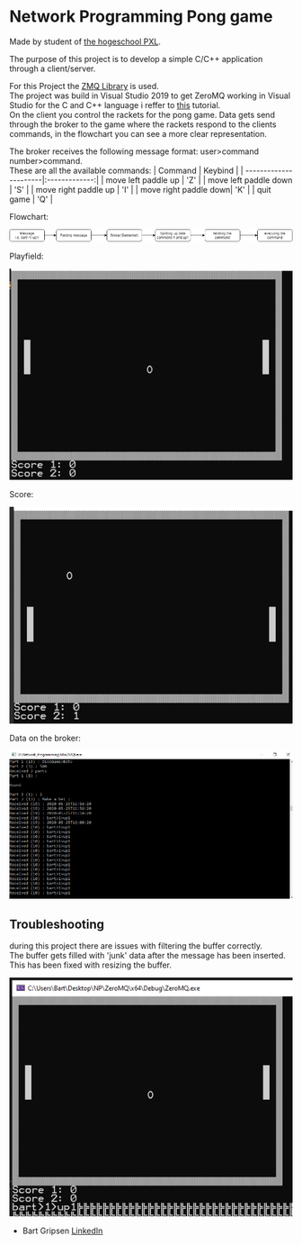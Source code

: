 # Network Programming Pong game 
Made by student of [the hogeschool PXL](https://www.pxl.be).

The purpose of this project is to develop a simple C/C++ application through a client/server.<br/>

For this Project the [ZMQ Library](https://zeromq.org/languages/cplusplus/) is used.<br/>
The project was build in Visual Studio 2019
to get ZeroMQ working in Visual Studio for the C and C++ language i reffer to [this](https://joshuaburkholder.com/wordpress/2018/05/25/build-and-static-link-zeromq-on-windows/) tutorial.<br/>
On the client you control the rackets for the pong game. Data gets send through the broker to the game where the rackets respond to the clients commands, in the flowchart you can see a more clear representation.<br/>

The broker receives the following message format: user>command number>command.<br/>
These are all the available commands:
| Command       	    | Keybind       |
| ----------------------|:-------------:|
| move left paddle up   | 'Z'  	        |
| move left paddle down | 'S'           |
| move right paddle up  | 'I'           |
| move right paddle down| 'K'  			|
| quit game				| 'Q' 			| 

Flowchart:
<p align="center"><img src="flowchart.png"></p>

Playfield:
<p align="center"><img src="playfield.PNG"></p>

Score:
<p align="center"><img src="score.PNG"></p>

Data on the broker:

<p align="center"><img src="broker.png"></p>

## Troubleshooting
during this project there are issues with filtering the buffer correctly.<br/>
The buffer gets filled with 'junk' data after the message has been inserted. This has been fixed with resizing the buffer.<br/>

<p align="center"><img src="buffer.png"></p>

* Bart Gripsen      [LinkedIn](linkedin.com/in/bart-grispen-9634b1181)
